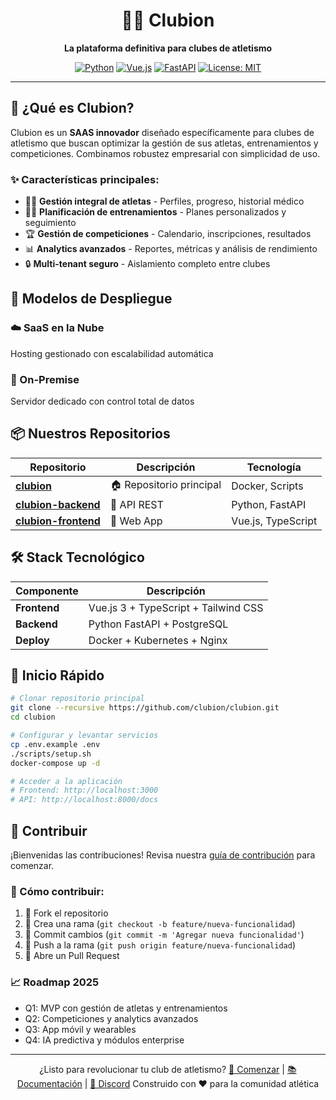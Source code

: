 <div align="center">

# 🏃‍♂️ Clubion

**La plataforma definitiva para clubes de atletismo**

[![Python](https://img.shields.io/badge/Python-3.11+-blue.svg)](https://www.python.org/)
[![Vue.js](https://img.shields.io/badge/Vue.js-3.x-green.svg)](https://vuejs.org/)
[![FastAPI](https://img.shields.io/badge/FastAPI-Latest-teal.svg)](https://fastapi.tiangolo.com/)
[![License: MIT](https://img.shields.io/badge/License-MIT-yellow.svg)](https://opensource.org/licenses/MIT)

</div>

---

## 🎯 ¿Qué es Clubion?

Clubion es un **SAAS innovador** diseñado específicamente para clubes de atletismo que buscan optimizar la gestión de sus atletas, entrenamientos y competiciones. Combinamos robustez empresarial con simplicidad de uso.

### ✨ Características principales:
- 🏃‍♀️ **Gestión integral de atletas** - Perfiles, progreso, historial médico
- 🏋️‍♂️ **Planificación de entrenamientos** - Planes personalizados y seguimiento
- 🏆 **Gestión de competiciones** - Calendario, inscripciones, resultados
- 📊 **Analytics avanzados** - Reportes, métricas y análisis de rendimiento
- 🔒 **Multi-tenant seguro** - Aislamiento completo entre clubes

## 🚀 Modelos de Despliegue

### ☁️ SaaS en la Nube
Hosting gestionado con escalabilidad automática

### 🏢 On-Premise
Servidor dedicado con control total de datos

## 📦 Nuestros Repositorios

| Repositorio | Descripción | Tecnología |
|-------------|-------------|------------|
| **[clubion](https://github.com/clubion/clubion)** | 🏠 Repositorio principal | Docker, Scripts |
| **[clubion-backend](https://github.com/clubion/clubion-backend)** | 🔧 API REST | Python, FastAPI |
| **[clubion-frontend](https://github.com/clubion/clubion-frontend)** | 🎨 Web App | Vue.js, TypeScript |

## 🛠️ Stack Tecnológico
| **Componente** | **Descripción** |
|--------------- | --------------- |
| **Frontend**   |  Vue.js 3 + TypeScript + Tailwind CSS |
| **Backend**    |  Python FastAPI + PostgreSQL |
| **Deploy**     |  Docker + Kubernetes + Nginx |

## 🚀 Inicio Rápido

```bash
# Clonar repositorio principal
git clone --recursive https://github.com/clubion/clubion.git
cd clubion

# Configurar y levantar servicios
cp .env.example .env
./scripts/setup.sh
docker-compose up -d

# Acceder a la aplicación
# Frontend: http://localhost:3000
# API: http://localhost:8000/docs
```

## 🤝 Contribuir
¡Bienvenidas las contribuciones! Revisa nuestra [guía de contribución](../CONTRIBUTING) para comenzar.

### 🎯 Cómo contribuir:

1. 🍴 Fork el repositorio
2. 🌱 Crea una rama (`git checkout -b feature/nueva-funcionalidad`)
3. 💍 Commit cambios (`git commit -m 'Agregar nueva funcionalidad'`)
4. 🚀 Push a la rama (`git push origin feature/nueva-funcionalidad`)
5. 🔄 Abre un Pull Request

### 📈 Roadmap 2025

* Q1: MVP con gestión de atletas y entrenamientos
* Q2: Competiciones y analytics avanzados
* Q3: App móvil y wearables
* Q4: IA predictiva y módulos enterprise

---
<div align="center">
¿Listo para revolucionar tu club de atletismo?
<a href="clubion.com">🚀 Comenzar</a> | <a href="docs.clubion.com">📚 Documentación</a> | <a href="discord.gg/clubion">💬 Discord</a>
Construido con ❤️ para la comunidad atlética
</div>